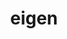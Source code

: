 ---
title: "eigen"
layout: cache
categories: [package, v0.18]
meta: {"versions": ["3.4.0"], "compilers": ["gcc@7.3.1"], "oss": ["amzn2"], "platforms": ["linux"], "targets": ["x86_64_v4"], "stacks": ["aws-ahug", "aws-isc"], "num_specs": 1, "num_specs_by_stack": {"aws-isc": 1, "aws-ahug": 1}}
spec_details: [{"hash": "n7piyjhwzm7pdvg7tgegmpxgqnaqfu7e", "compiler": "gcc@7.3.1", "versions": ["3.4.0"], "os": "amzn2", "platform": "linux", "target": "x86_64_v4", "variants": ["build_type=RelWithDebInfo", "~ipo"], "stacks": ["aws-isc", "aws-ahug"], "size": "-", "tarball": "https://binaries.spack.io/releases/v0.18/build_cache/linux-amzn2-x86_64_v4/gcc-7.3.1/eigen-3.4.0/linux-amzn2-x86_64_v4-gcc-7.3.1-eigen-3.4.0-n7piyjhwzm7pdvg7tgegmpxgqnaqfu7e.spack"}]
---